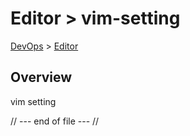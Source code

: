 # Editor > vim-setting
[DevOps](../index.md) > [Editor](index.md)

## Overview
vim setting

// --- end of file --- //
